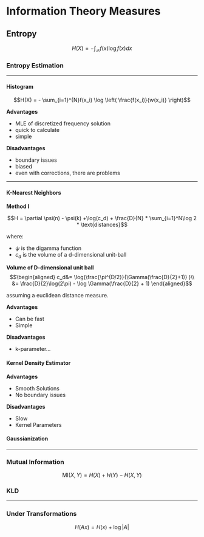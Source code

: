 # Information Theory Measures


## Entropy

$$H(X)=-\int_\mathcal{X}f(x) \log f(x) dx$$


### Entropy Estimation

---
#### Histogram


$$H(X) = - \sum_{i=1}^{N}f(x_i) \log \left( \frac{f(x_i)}{w(x_i)} \right)$$


**Advantages**
* MLE of discretized frequency solution
* quick to calculate
* simple


**Disadvantages**
- boundary issues
- biased
- even with corrections, there are problems

---
#### K-Nearest Neighbors


**Method I**


$$H = \partial \psi(n) - \psi(k) +\log(c_d) + \frac{D}{N} * \sum_{i=1}^N\log 2 * \text{distances}$$

where:
* $\psi$ is the digamma function
* $c_d$ is the volume of a d-dimensional unit-ball


**Volume of D-dimensional unit ball**
$$\begin{aligned}
c_d&= \log(\frac{\pi^{D/2}}{\Gamma(\frac{D}{2}+1)} )\\
&= \frac{D}{2}\log(2\pi) - \log \Gamma(\frac{D}{2} + 1)
\end{aligned}$$

assuming a euclidean distance measure.

**Advantages**

* Can be fast
* Simple


**Disadvantages**

* k-parameter...

#### Kernel Density Estimator

**Advantages**

* Smooth Solutions
* No boundary issues

**Disadvantages**

* Slow
* Kernel Parameters

#### Gaussianization



---
### Mutual Information

$$\text{MI}(X,Y) = H(X) + H(Y) - H(X,Y)$$


### KLD

---
### Under Transformations


$$H(Ax) = H(x) + \log|A|$$